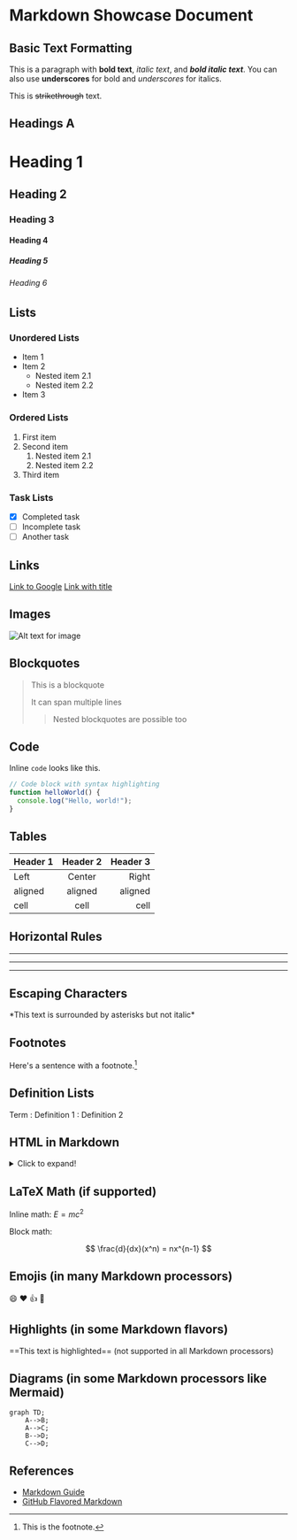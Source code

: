 # Markdown Showcase Document

## Basic Text Formatting

This is a paragraph with **bold text**, *italic text*, and ***bold italic text***. You can also use __underscores__ for bold and _underscores_ for italics.

This is ~~strikethrough~~ text.

## Headings A

# Heading 1
## Heading 2
### Heading 3
#### Heading 4
##### Heading 5
###### Heading 6

## Lists

### Unordered Lists

* Item 1
* Item 2
  * Nested item 2.1
  * Nested item 2.2
* Item 3

### Ordered Lists

1. First item
2. Second item
   1. Nested item 2.1
   2. Nested item 2.2
3. Third item

### Task Lists

- [x] Completed task
- [ ] Incomplete task
- [ ] Another task

## Links

[Link to Google](https://www.google.com)
[Link with title](https://www.example.com "Example Website")

## Images

![Alt text for image](https://via.placeholder.com/150 "Image Title")

## Blockquotes

> This is a blockquote
> 
> It can span multiple lines
>
>> Nested blockquotes are possible too

## Code

Inline `code` looks like this.

```javascript
// Code block with syntax highlighting
function helloWorld() {
  console.log("Hello, world!");
}
```

## Tables

| Header 1 | Header 2 | Header 3 |
|----------|:--------:|---------:|
| Left     | Center   | Right    |
| aligned  | aligned  | aligned  |
| cell     | cell     | cell     |

## Horizontal Rules

---

***

___

## Escaping Characters

\*This text is surrounded by asterisks but not italic\*

## Footnotes

Here's a sentence with a footnote.[^1]

[^1]: This is the footnote.

## Definition Lists

Term
: Definition 1
: Definition 2

## HTML in Markdown

<details>
  <summary>Click to expand!</summary>
  
  ### This content is hidden until clicked
  
  You can use HTML within Markdown for advanced formatting needs.
</details>

## LaTeX Math (if supported)

Inline math: $E=mc^2$

Block math:

$$
\frac{d}{dx}(x^n) = nx^{n-1}
$$

## Emojis (in many Markdown processors)

:smile: :heart: :thumbsup: :rocket:

## Highlights (in some Markdown flavors)

==This text is highlighted== (not supported in all Markdown processors)

## Diagrams (in some Markdown processors like Mermaid)

```mermaid
graph TD;
    A-->B;
    A-->C;
    B-->D;
    C-->D;
```

## References

* [Markdown Guide](https://www.markdownguide.org/)
* [GitHub Flavored Markdown](https://github.github.com/gfm/)
